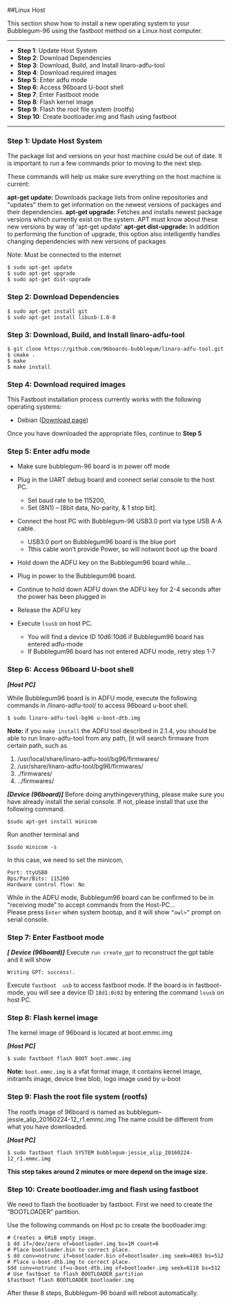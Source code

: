##Linux Host

This section show how to install a new operating system to your Bubblegum-96 using the fastboot method on a Linux host computer.

***

- **Step 1**: Update Host System
- **Step 2**: Download Dependencies
- **Step 3**: Download, Build, and Install linaro-adfu-tool
- **Step 4**: Download required images
- **Step 5**: Enter adfu mode
- **Step 6**: Access 96board U-boot shell
- **Step 7**: Enter Fastboot mode
- **Step 8**: Flash kernel image
- **Step 9**: Flash the root file system (rootfs)
- **Step 10**: Create bootloader.img and flash using fastboot

***




### **Step 1:** Update Host System

The package list and versions on your host machine could be out of date. It is important to run a few commands prior to moving to the next step.

These commands will help us make sure everything on the host machine is current:

**apt-get update:** Downloads package lists from online repositories and "updates" them to get information on the newest versions of packages and their dependencies.
**apt-get upgrade:** Fetches and installs newest package versions which currently exist on the system. APT must know about these new versions by way of 'apt-get update'
**apt-get dist-upgrade:** In addition to performing the function of upgrade, this option also intelligently handles changing dependencies with new versions of packages

Note: Must be connected to the internet

```shell
$ sudo apt-get update
$ sudo apt-get upgrade
$ sudo apt-get dist-upgrade
```

### **Step 2:** Download Dependencies

```shell
$ sudo apt-get install git
$ sudo apt-get install libusb-1.0-0
```

### **Step 3:** Download, Build, and Install linaro-adfu-tool

```shell
$ git clone https://github.com/96boards-bubblegum/linaro-adfu-tool.git
$ cmake .
$ make
$ make install
```

### **Step 4:** Download required images

This Fastboot installation process currently works with the following operating systems:

- Debian ([Download page](../Downloads/Debian.md))

Once you have downloaded the appropriate files, continue to **Step 5**

### **Step 5:** Enter adfu mode

- Make sure bubblegum-96 board is in power off mode
- Plug in the UART debug board and connect serial console to the host PC. 
   - Set baud rate to be 115200, 
   - Set (8N1) – [8bit data, No-parity, & 1 stop bit].
- Connect the host PC with Bubblegum-96 USB3.0 port via type USB A-A cable.
   - USB3.0 port on Bubblegum96 board is the blue port
   - Tthis cable won’t provide Power, so will notwont boot up the board
- Hold down the ADFU key on the Bubblegum96 board while… 

- Plug in power to the Bubblegum96 board.
- Continue to hold down ADFU down the ADFU key for 2-4 seconds after the power has been plugged in 
- Release the ADFU key
- Execute `lsusb` on host PC. 
   - You will find a device ID 10d6:10d6 if Bubblegum96  board has entered adfu-mode
   - If Bubblegum96 board has not entered ADFU mode,  retry step 1-7

### **Step 6:** Access 96board U-boot shell

_**[Host PC]**_

While Bubblegum96 board is in ADFU mode, execute the following commands in /linaro-adfu-tool/ to access 96board u-boot shell.

`$ sudo linaro-adfu-tool-bg96 u-boot-dtb.img`

**Note:** if you `make install` the ADFU tool described in 2.1.4, you should be able to run linaro-adfu-tool from any path, [it will search firmware from certain path, such as

1. /usr/local/share/linaro-adfu-tool/bg96/firmwares/
2. /usr/share/linaro-adfu-tool/bg96/firmwares/
3. ./firmwares/
4. ../firmwares/

_**[Device (96board)]**_
Before doing anythingeverything, please make sure you have already install the serial console. If not, please install that use the following command.

`$sudo apt-get install minicom`

Run another terminal and

`$sudo minicom -s`

In this case, we need to set the minicom,

```shell
Port: ttyUSB0
Bps/Par/Bits: 115200
Hardware control flow: No
```

While in the ADFU mode, Bubblegum96 board can be confirmed to be in “receiving mode” to accept commands from the Host-PC…  
Please press `Enter` when system bootup, and it will show `“owl>”` prompt on serial console.

### **Step 7:** Enter Fastboot mode

_**[ Device (96board)]**_
Execute `run create_gpt` to reconstruct the gpt table and it will show 

`Writing GPT: success!.`

Execute `fastboot  usb` to access fastboot mode.
If the board is in fastboot-mode, you will see a device ID `18d1:0c02` by entering the command `lsusb` on host PC.

### **Step 8:** Flash kernel image

The kernel image of 96board is located at boot.emmc.img

_**[Host PC]**_

`$ sudo fastboot flash BOOT boot.emmc.img`
	
**Note:** `boot.emmc.img` is a vfat format image, it contains kernel image, initramfs image, device tree blob, logo image used by u-boot

### **Step 9:** Flash the root file system (rootfs)

The rootfs image of 96board is named as bubblegum-jessie_alip_20160224-12_r1.emmc.img 
The name could be different from what you have downloaded.

_**[Host PC]**_

`$ sudo fastboot flash SYSTEM bubblegum-jessie_alip_20160224-12_r1.emmc.img`

**This step takes around 2 minutes or more depend on the image size.** 

### **Step 10:** Create bootloader.img and flash using fastboot

We need to flash the bootloader by fastboot. First we need to create the “BOOTLOADER” partition.

Use the following commands on Host pc to create the bootloader.img:

```shell
# Creates a 6MiB empty image.
$ dd if=/dev/zero of=bootloader.img bs=1M count=6
# Place bootloader.bin to correct place.
$ dd conv=notrunc if=bootloader.bin of=bootloader.img seek=4063 bs=512
# Place u-boot-dtb.img to correct place.
$dd conv=notrunc if=u-boot-dtb.img of=bootloader.img seek=6110 bs=512
# Use fastboot to flash BOOTLOADER partition
$fastboot flash BOOTLOADER bootloader.img
```

After these 8 steps, Bubblegum-96 board will reboot automatically.
